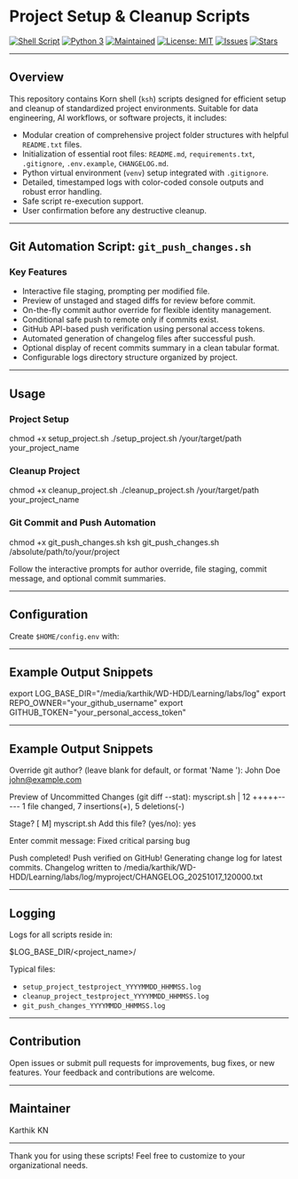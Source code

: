 # Project Setup & Cleanup Scripts

[![Shell Script](https://img.shields.io/badge/shell-ksh-blue.svg)](https://www.kornshell.com/)
[![Python 3](https://img.shields.io/badge/python-3.6%2B-blue.svg)](https://www.python.org/)
[![Maintained](https://img.shields.io/badge/maintained-yes-brightgreen.svg)](https://github.com/karthikingithub/project_setup_repo)
[![License: MIT](https://img.shields.io/badge/License-MIT-yellow.svg)](https://opensource.org/licenses/MIT)
[![Issues](https://img.shields.io/github/issues/karthikingithub/project_setup_repo.svg)](https://github.com/karthikingithub/project_setup_repo/issues)
[![Stars](https://img.shields.io/github/stars/karthikingithub/project_setup_repo.svg?style=social)](https://github.com/karthikingithub/project_setup_repo/stargazers)

---

## Overview

This repository contains Korn shell (`ksh`) scripts designed for efficient setup and cleanup of standardized project environments.
Suitable for data engineering, AI workflows, or software projects, it includes:

- Modular creation of comprehensive project folder structures with helpful `README.txt` files.
- Initialization of essential root files: `README.md`, `requirements.txt`, `.gitignore`, `.env.example`, `CHANGELOG.md`.
- Python virtual environment (`venv`) setup integrated with `.gitignore`.
- Detailed, timestamped logs with color-coded console outputs and robust error handling.
- Safe script re-execution support.
- User confirmation before any destructive cleanup.

---

## Git Automation Script: `git_push_changes.sh`

### Key Features

- Interactive file staging, prompting per modified file.
- Preview of unstaged and staged diffs for review before commit.
- On-the-fly commit author override for flexible identity management.
- Conditional safe push to remote only if commits exist.
- GitHub API-based push verification using personal access tokens.
- Automated generation of changelog files after successful push.
- Optional display of recent commits summary in a clean tabular format.
- Configurable logs directory structure organized by project.

---

## Usage

### Project Setup

chmod +x setup_project.sh
./setup_project.sh /your/target/path your_project_name


### Cleanup Project

chmod +x cleanup_project.sh
./cleanup_project.sh /your/target/path your_project_name


### Git Commit and Push Automation

chmod +x git_push_changes.sh
ksh git_push_changes.sh /absolute/path/to/your/project


Follow the interactive prompts for author override, file staging, commit message, and optional commit summaries.

---

## Configuration

Create `$HOME/config.env` with:

---

## Example Output Snippets


export LOG_BASE_DIR="/media/karthik/WD-HDD/Learning/labs/log"
export REPO_OWNER="your_github_username"
export GITHUB_TOKEN="your_personal_access_token"



---

## Example Output Snippets


Override git author? (leave blank for default, or format 'Name <email>'):
John Doe john@example.com

Preview of Uncommitted Changes (git diff --stat):
myscript.sh | 12 +++++-----
1 file changed, 7 insertions(+), 5 deletions(-)

Stage? [ M] myscript.sh
Add this file? (yes/no): yes

Enter commit message:
Fixed critical parsing bug

Push completed!
Push verified on GitHub!
Generating change log for latest commits.
Changelog written to /media/karthik/WD-HDD/Learning/labs/log/myproject/CHANGELOG_20251017_120000.txt


---

## Logging

Logs for all scripts reside in:


$LOG_BASE_DIR/<project_name>/


Typical files:

- `setup_project_testproject_YYYYMMDD_HHMMSS.log`
- `cleanup_project_testproject_YYYYMMDD_HHMMSS.log`
- `git_push_changes_YYYYMMDD_HHMMSS.log`

---

## Contribution

Open issues or submit pull requests for improvements, bug fixes, or new features. Your feedback and contributions are welcome.

---

## Maintainer

Karthik KN

---

Thank you for using these scripts! Feel free to customize to your organizational needs.


